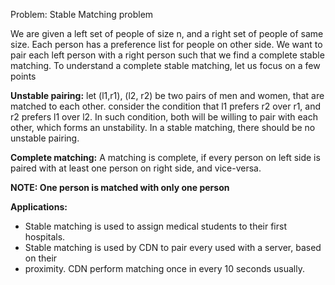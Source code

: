 Problem:    Stable Matching problem

We are given a left set of people of size n, and a right set of people of same size. Each person has a preference list for
people on other side. We want to pair each left person with a right person such that we find a complete stable matching.
To understand a complete stable matching, let us focus on a few points

**Unstable pairing:**
let (l1,r1), (l2, r2) be two pairs of men and women, that are matched to each other.
consider the condition that l1 prefers r2 over r1, and r2 prefers l1 over l2. In
such condition, both will be willing to pair with each other, which forms an unstability.
In a stable matching, there should be no unstable pairing.

**Complete matching:**
A matching is complete, if every person on left side is paired with at least one person
on right side, and vice-versa.

**NOTE: One person is matched with only one person**

**Applications:**
- Stable matching is used to assign medical students to their first hospitals.
- Stable matching is used by CDN to pair every used with a server, based on their
- proximity. CDN perform matching once in every 10 seconds usually.
